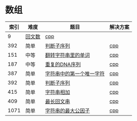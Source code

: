 # 数组

|索引|难度|题目|解决方案|
|----|----|----|--------|
|9|[回文数](https://leetcode-cn.com/problems/palindrome-number/)|[cpp](../problem/9_isPalindrome.md)|
|392|简单|[判断子序列](https://leetcode-cn.com/problems/is-subsequence/)|[cpp](../problem/392_isSubsequence.md)|
|151|中等|[翻转字符串里的单词](https://leetcode-cn.com/problems/reverse-words-in-a-string/)|[cpp](../problem/151_reverseWords.md)|
|187|中等|[重复的DNA序列](https://leetcode-cn.com/problems/repeated-dna-sequences/)|[cpp](../problem/187_findRepeatedDnaSequences.md)|
|387|简单|[字符串中的第一个唯一字符](https://leetcode-cn.com/problems/first-unique-character-in-a-string/)|[cpp](../problem/387_firstUniqChar.md)|
|392|简单|[判断子序列](https://leetcode-cn.com/problems/is-subsequence/)|[cpp](../problem/392_isSubsequence.md)|
|415|简单|[字符串相加](https://leetcode-cn.com/problems/add-strings/)|[cpp](../problem/415_addStrings.md)|
|409|简单|[最长回文串](https://leetcode-cn.com/problems/longest-palindrome/)|[cpp](../problem/409_longestPalindrome.md)|
|1071|简单|[字符串的最大公因子](https://leetcode-cn.com/problems/greatest-common-divisor-of-strings/)|[cpp](../problem/1071_gcdOfStrings.md)|

